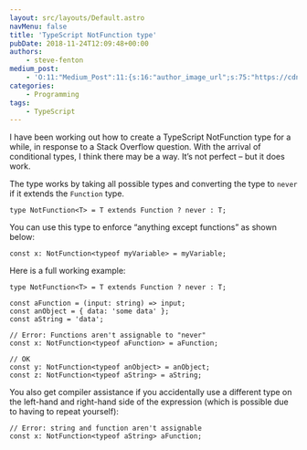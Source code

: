 ```yaml
---
layout: src/layouts/Default.astro
navMenu: false
title: 'TypeScript NotFunction type'
pubDate: 2018-11-24T12:09:48+00:00
authors:
    - steve-fenton
medium_post:
    - 'O:11:"Medium_Post":11:{s:16:"author_image_url";s:75:"https://cdn-images-1.medium.com/fit/c/400/400/1*eXkhfEuF41g5W_xnc_ydLA.jpeg";s:10:"author_url";s:38:"https://medium.com/@steve.fenton.co.uk";s:11:"byline_name";N;s:12:"byline_email";N;s:10:"cross_link";s:3:"yes";s:2:"id";s:11:"e6ed852e0a7";s:21:"follower_notification";s:3:"yes";s:7:"license";s:19:"all-rights-reserved";s:14:"publication_id";s:2:"-1";s:6:"status";s:5:"draft";s:3:"url";s:50:"https://medium.com/@steve.fenton.co.uk/e6ed852e0a7";}'
categories:
    - Programming
tags:
    - TypeScript
---
```


I have been working out how to create a TypeScript NotFunction type for a while, in response to a Stack Overflow question. With the arrival of conditional types, I think there may be a way. It’s not perfect – but it does work.

The type works by taking all possible types and converting the type to `never` if it extends the `Function` type.

```
type NotFunction<T> = T extends Function ? never : T;
```
You can use this type to enforce “anything except functions” as shown below:

```
const x: NotFunction<typeof myVariable> = myVariable;
```
Here is a full working example:

```
type NotFunction<T> = T extends Function ? never : T;

const aFunction = (input: string) => input;
const anObject = { data: 'some data' };
const aString = 'data';

// Error: Functions aren't assignable to "never"
const x: NotFunction<typeof aFunction> = aFunction;

// OK
const y: NotFunction<typeof anObject> = anObject;
const z: NotFunction<typeof aString> = aString;
```
You also get compiler assistance if you accidentally use a different type on the left-hand and right-hand side of the expression (which is possible due to having to repeat yourself):

```
// Error: string and function aren't assignable
const x: NotFunction<typeof aString> aFunction;
```